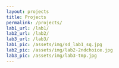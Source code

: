 ```yaml
---
layout: projects
title: Projects
permalink: /projects/
lab1_url: /lab1/
lab2_url: /lab2/
lab3_url: /lab3/
lab1_pic: /assets/img/sd_lab1_sq.jpg
lab2_pic: /assets/img/lab2-2ndchoice.jpg
lab3_pic: /assets/img/lab3-tmp.jpg
---
```


